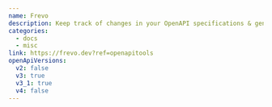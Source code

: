 ```yaml
---
name: Frevo
description: Keep track of changes in your OpenAPI specifications & generate API references ⛱️
categories:
  - docs
  - misc
link: https://frevo.dev?ref=openapitools
openApiVersions:
  v2: false
  v3: true
  v3_1: true
  v4: false
---
```


